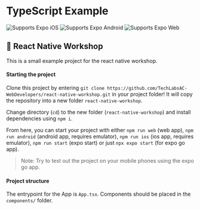 # TypeScript Example

<p>
  <!-- iOS -->
  <img alt="Supports Expo iOS" longdesc="Supports Expo iOS" src="https://img.shields.io/badge/iOS-4630EB.svg?style=flat-square&logo=APPLE&labelColor=999999&logoColor=fff" />
  <!-- Android -->
  <img alt="Supports Expo Android" longdesc="Supports Expo Android" src="https://img.shields.io/badge/Android-4630EB.svg?style=flat-square&logo=ANDROID&labelColor=A4C639&logoColor=fff" />
  <!-- Web -->
  <img alt="Supports Expo Web" longdesc="Supports Expo Web" src="https://img.shields.io/badge/web-4630EB.svg?style=flat-square&logo=GOOGLE-CHROME&labelColor=4285F4&logoColor=fff" />
</p>

## 🚀 React Native Workshop

This is a small example project for the react native workshop.

#### Starting the project

Clone this project by entering `git clone
https://github.com/TechLabsAC-WebDevelopers/react-native-workshop.git` in your
project folder! It will copy the repository into a new folder
`react-native-workshop`.

Change directory (`cd`) to the new folder (`react-native-workshop`) and install
dependencies using `npm i`.

From here, you can start your project with either `npm run web` (web app), `npm
run android` (android app, requires emulator), `npm run ios` (ios app, requires
emulator), `npm run start` (expo start) or just `npx expo start` (for expo go
app).

>Note: Try to test out the project on your mobile phones using the expo go app.

#### Project structure

The entrypoint for the App is `App.tsx`. Components should be placed in the 
`components/` folder.

